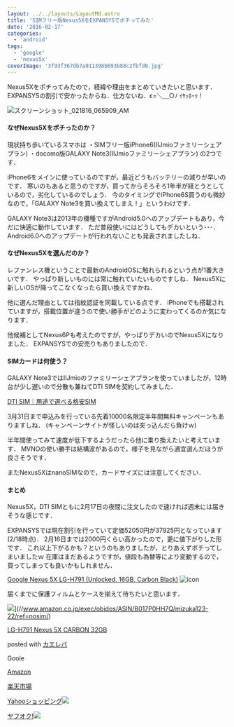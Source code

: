 ```yaml
---
layout: ../../layouts/LayoutMd.astro
title: 'SIMフリー版Nexus5XをEXPANSYSでポチってみた'
date: '2016-02-17'
categories:
  - 'android'
tags:
  - 'google'
  - 'nexus5x'
coverImage: '3f93f367db7a911398b693b88c2fbfd0.jpg'
---
```


Nexus5Xをポチってみたので，経緯や理由をまとめていきたいと思います． EXPANSYSの割引で安かったからね．仕方ないね．ε=＼＿○ﾉ ｲﾔｯﾎｰｩ！

![スクリーンショット_021816_065909_AM](/archive/images/3f93f367db7a911398b693b88c2fbfd0-1024x447.jpg)

#### なぜNexus5Xをポチったのか？

現状持ち歩いているスマホは ・SIMフリー版iPhone6(IIJmioファミリーシェアプラン) ・docomo版GALAXY Note3(IIJmioファミリーシェアプラン) の2つです．

iPhone6をメインに使っているのですが，最近どうもバッテリーの減りが早いのです． 寒いのもあると思うのですが，買ってからそろそろ1年半が経とうとしているので，劣化しているのでしょう． 今のタイミングでiPhone6S買うのも微妙なので，「GALAXY Note3を買い換えてしまえ！」というわけです．

GALAXY Note3は2013年の機種ですがAndroid5.0へのアップデートもあり，今だに快適に動作しています． ただ普段使いにはどうしてもデカいという･･･． Android6.0へのアップデートが行われないことも発表されましたしね．

#### なぜNexus5Xを選んだのか？

レファンレス機ということで最新のAndroidOSに触れられるという点が1番大きいです． やっぱり新しいものには常に触れていたいものですしね． Nexus5Xに新しいOSが降ってこなくなったら買い換えですかね．

他に選んだ理由としては指紋認証を同載している点です． iPhoneでも搭載されていますが，搭載位置が違うので使い勝手がどのように変わってくるのか気になります．

他候補としてNexus6Pも考えたのですが，やっぱりデカいのでNexus5Xになりました． EXPANSYSでの安売りもありましたので．

#### SIMカードは何使う？

GALAXY Note3ではIIJmioのファミリーシェアプランを使っていましたが，12時台が少し遅いので分散も兼ねてDTI SIMを契約してみました．

[DTI SIM｜用途で選べる格安SIM](https://dream.jp/mb/sim/)

3月31日まで申込みを行っている先着10000名限定半年間無料キャンペーンもありますしね． (キャンペーンサイトが怪しいのは突っ込んだら負けｗ)

半年間使ってみて速度が低下するようだったら他に乗り換えたいと考えています． MVNOの使い勝手は結構波があるので，様子を見ながら適宜選んだほうが良さそうです．

またNexus5XはnanoSIMなので，カードサイズには注意してください．

#### まとめ

Nexus5X，DTI SIMともに2月17日の夜間に注文したので速ければ週末には届きそうな感じです．

EXPANSYSでは現在割引を行っていて定価52050円が37925円となっています(2/18時点)． 2月16日までは2000円くらい高かったので，更に値下がりした形です． これ以上下がるかも？というのもありましたが，とりあえずポチってしまいましたｗ 在庫はまだあるようですが，値段も為替等により変動するので，買ってしまっても良いかもしれません．

[Google Nexus 5X LG-H791 (Unlocked, 16GB, Carbon Black)](http://linksynergy.jrs5.com/fs-bin/click?id=BT/nxoPOAqI&subid=&offerid=281529.1&type=10&tmpid=11519&RD_PARM1=http%3A%2F%2Fwww.expansys.jp%2Fgoogle-nexus-5x-lg-h791-unlocked-16gb-carbon-black-287557%2F) ![icon](http://ad.linksynergy.com/fs-bin/show?id=BT/nxoPOAqI&bids=281529.1&type=10)

届くまでに保護フィルムとケースを揃えて待ちたいと思います．

![](/archive/images/21G6Yao4RbL._SL160_.jpg)](//www.amazon.co.jp/exec/obidos/ASIN/B017P0HH7Q/mizuka123-22/ref=nosim/)

[LG-H791 Nexus 5X CARBON 32GB](//www.amazon.co.jp/exec/obidos/ASIN/B017P0HH7Q/mizuka123-22/ref=nosim/)

posted with [カエレバ](http://kaereba.com)

Goole

[Amazon](//www.amazon.co.jp/gp/search?keywords=LG-H791%20%20Nexus%205X%20CARBON%2032GB&__mk_ja_JP=%83J%83%5E%83J%83i&tag=mizuka123-22)

[楽天市場](http://hb.afl.rakuten.co.jp/hgc/032b53ee.4b34c5ee.0f4a541e.f440145e/?pc=http%3A%2F%2Fsearch.rakuten.co.jp%2Fsearch%2Fmall%2FLG-H791%2520%2520Nexus%25205X%2520CARBON%252032GB%2F-%2Ff.1-p.1-s.1-sf.0-st.A-v.2%3Fx%3D0%26scid%3Daf_ich_link_urltxt%26m%3Dhttp%3A%2F%2Fm.rakuten.co.jp%2F)

[Yahooショッピング![](//ad.jp.ap.valuecommerce.com/servlet/gifbanner?sid=3066752&pid=881990642)](//ck.jp.ap.valuecommerce.com/servlet/referral?sid=3066752&pid=881990642&vc_url=http%3A%2F%2Fsearch.shopping.yahoo.co.jp%2Fsearch%3Fp%3DLG-H791%2520%2520Nexus%25205X%2520CARBON%252032GB)

[ヤフオク!![](//ad.jp.ap.valuecommerce.com/servlet/gifbanner?sid=3066752&pid=881990642)](//ck.jp.ap.valuecommerce.com/servlet/referral?sid=3066752&pid=881990642&vc_url=http%3A%2F%2Fauctions.search.yahoo.co.jp%2Fsearch%3Fvo%3D%26ve%3D%26auccat%3D0%26aucminprice%3D%26aucmaxprice%3D%26aucmin_bidorbuy_price%3D%26aucmax_bidorbuy_price%3D%26loc_cd%3D0%26abatch%3D0%26istatus%3D0%26filtered%3D1%26ei%3DUTF-8%26tab_ex%3Dcommerce%26va%3DLG-H791%2520%2520Nexus%25205X%2520CARBON%252032GB)
